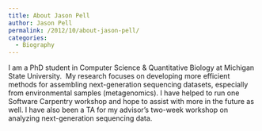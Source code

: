 ```yaml
---
title: About Jason Pell
author: Jason Pell
permalink: /2012/10/about-jason-pell/
categories:
  - Biography
---
```

I am a PhD student in Computer Science & Quantitative Biology at Michigan State University.  My research focuses on developing more efficient methods for assembling next-generation sequencing datasets, especially from environmental samples (metagenomics). I have helped to run one Software Carpentry workshop and hope to assist with more in the future as well. I have also been a TA for my advisor&#8217;s two-week workshop on analyzing next-generation sequencing data.
